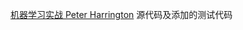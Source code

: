 [机器学习实战  Peter Harrington](https://github.com/sun8904/machinelearninginaction/tree/master) 源代码及添加的测试代码

